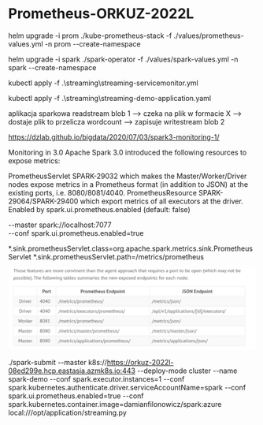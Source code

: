 # Prometheus-ORKUZ-2022L

helm upgrade -i prom ./kube-prometheus-stack -f ./values/prometheus-values.yml -n prom --create-namespace

helm upgrade -i spark ./spark-operator -f ./values/spark-values.yml -n spark --create-namespace

kubectl apply -f .\streaming\streaming-servicemonitor.yml   

kubectl apply -f .\streaming\streaming-demo-application.yaml


aplikacja sparkowa readstream blob 1 --> czeka na plik w formacie X --> dostaje plik to przelicza wordcount --> zapisuje writestream blob 2

https://dzlab.github.io/bigdata/2020/07/03/spark3-monitoring-1/

Monitoring in 3.0
Apache Spark 3.0 introduced the following resources to expose metrics:

PrometheusServlet SPARK-29032 which makes the Master/Worker/Driver nodes expose metrics in a Prometheus format (in addition to JSON) at the existing ports, i.e. 8080/8081/4040.
PrometheusResource SPARK-29064/SPARK-29400 which export metrics of all executors at the driver. Enabled by spark.ui.prometheus.enabled (default: false)

--master spark://localhost:7077 \
--conf spark.ui.prometheus.enabled=true


*.sink.prometheusServlet.class=org.apache.spark.metrics.sink.PrometheusServlet
*.sink.prometheusServlet.path=/metrics/prometheus

![img.png](img.png)




./spark-submit
--master k8s://https://orkuz-2022l-08ed299e.hcp.eastasia.azmk8s.io:443
--deploy-mode cluster
--name spark-demo
--conf spark.executor.instances=1
--conf spark.kubernetes.authenticate.driver.serviceAccountName=spark
--conf spark.ui.prometheus.enabled=true
--conf spark.kubernetes.container.image=damianfilonowicz/spark:azure
local:///opt/application/streaming.py

